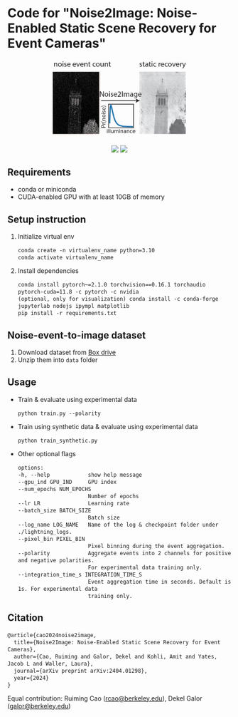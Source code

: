 # Code for "Noise2Image: Noise-Enabled Static Scene Recovery for Event Cameras"

<p align="center">
<img src="thumbnail.jpg" alt="drawing" width="300"/>
</p>

<p align="center">
    <a style="text-decoration:none !important;" href="https://arxiv.org/abs/2404.01298" alt="arXiv"> <img src="https://img.shields.io/badge/arXiv-pdf-b31b1b.svg?style=flat" /></a>
    <a style="text-decoration:none !important;" href="https://berkeley.box.com/s/z9s21gs3tyrfpngzl9he66mr9s4kp1up" alt="DOI"><img src="https://img.shields.io/badge/Dataset-Box-fedcba.svg?style=flat" /></a>
</p>

## Requirements
- conda or miniconda
- CUDA-enabled GPU with at least 10GB of memory

## Setup instruction
1. Initialize virtual env
    ```
    conda create -n virtualenv_name python=3.10
    conda activate virtualenv_name
    ```

2. Install dependencies
    ```
    conda install pytorch~=2.1.0 torchvision==0.16.1 torchaudio pytorch-cuda=11.8 -c pytorch -c nvidia
    (optional, only for visualization) conda install -c conda-forge jupyterlab nodejs ipympl matplotlib
    pip install -r requirements.txt
    ```

## Noise-event-to-image dataset
1. Download dataset from [Box drive](https://berkeley.box.com/s/z9s21gs3tyrfpngzl9he66mr9s4kp1up)
2. Unzip them into `data` folder

## Usage
- Train & evaluate using experimental data
    ```
    python train.py --polarity
    ```

- Train using synthetic data & evaluate using experimental data
    ```
    python train_synthetic.py
    ```

- Other optional flags
    ```
    options:
    -h, --help            show help message
    --gpu_ind GPU_IND     GPU index
    --num_epochs NUM_EPOCHS
                          Number of epochs
    --lr LR               Learning rate
    --batch_size BATCH_SIZE
                          Batch size
    --log_name LOG_NAME   Name of the log & checkpoint folder under ./lightning_logs.
    --pixel_bin PIXEL_BIN
                          Pixel binning during the event aggregation.
    --polarity            Aggregate events into 2 channels for positive and negative polarities. 
                          For experimental data training only.
    --integration_time_s INTEGRATION_TIME_S
                          Event aggregation time in seconds. Default is 1s. For experimental data 
                          training only.
    ```

## Citation
```
@article{cao2024noise2image,
  title={Noise2Image: Noise-Enabled Static Scene Recovery for Event Cameras},
  author={Cao, Ruiming and Galor, Dekel and Kohli, Amit and Yates, Jacob L and Waller, Laura},
  journal={arXiv preprint arXiv:2404.01298},
  year={2024}
}
```
Equal contribution: Ruiming Cao (rcao@berkeley.edu), Dekel Galor (galor@berkeley.edu)